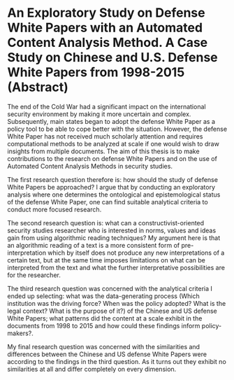 # An Exploratory Study on Defense White Papers with an Automated Content Analysis Method. A Case Study on Chinese and U.S. Defense White Papers from 1998-2015 (Abstract)


The end of the Cold War had a significant impact on the international security environment by making it more uncertain and complex. Subsequently, main states began to adopt the defense White Paper as a policy tool to be able to cope better with the situation. However, the defense White Paper has not received much scholarly attention and requires computational methods to be analyzed at scale if one would wish to draw insights from multiple documents. The aim of this thesis is to make contributions to the research on defense White Papers and on the use of Automated Content Analysis Methods in security studies. 

The first research question therefore is: how should the study of defense White Papers be approached? I argue that by conducting an exploratory analysis where one determines the ontological and epistemological status of the defense White Paper, one can find suitable analytical criteria to conduct more focused research. 

The second research question is: what can a constructivist-oriented security studies researcher who is interested in norms, values and ideas gain from using algorithmic reading techniques? My argument here is that an algorithmic reading of a text is a more consistent form of pre-interpretation which by itself does not produce any new interpretations of a certain text, but at the same time imposes limitations on what can be interpreted from the text and what the further interpretative possibilities are for the researcher. 

The third research question was concerned with the analytical criteria I ended up selecting: what was the data-generating process (Which institution was the driving force? When was the policy adopted? What is the legal context? What is the purpose of it?) of the Chinese and US defense White Papers; what patterns did the content at a scale exhibit in the documents from 1998 to 2015 and how could these findings inform policy-makers?. 

My final research question was concerned with the similarities and differences between the Chinese and US defense White Papers were according to the findings in the third question. As it turns out they exhibit no similarities at all and differ completely on every dimension.